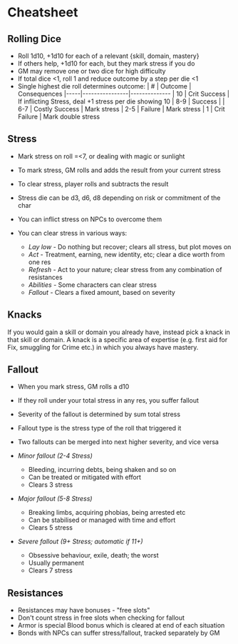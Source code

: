 # Cheatsheet
## Rolling Dice
- Roll 1d10, +1d10 for each of a relevant {skill, domain, mastery}
- If others help, +1d10 for each, but they mark stress if you do
- GM may remove one or two dice for high difficulty
- If total dice <1, roll 1 and reduce outcome by a step per die <1
- Single highest die roll determines outcome:
| #   | Outcome        | Consequences
|-----|----------------|--------------
| 10  | Crit Success   | If inflicting Stress, deal +1 stress per die showing 10
| 8-9 | Success        |
| 6-7 | Costly Success | Mark stress
| 2-5 | Failure        | Mark stress
| 1   | Crit Failure   | Mark double stress

## Stress
- Mark stress on roll =<7, or dealing with magic or sunlight
- To mark stress, GM rolls and adds the result from your current stress
- To clear stress, player rolls and subtracts the result
- Stress die can be d3, d6, d8 depending on risk or commitment of the char
- You can inflict stress on NPCs to overcome them

- You can clear stress in various ways:
    - *Lay low* - Do nothing but recover; clears all stress, but plot moves on
    - *Act* - Treatment, earning, new identity, etc; clear a dice worth from one res
    - *Refresh* - Act to your nature; clear stress from any combination of resistances
    - *Abilities* - Some characters can clear stress
    - *Fallout* - Clears a fixed amount, based on severity

## Knacks
If you would gain a skill or domain you already have, instead pick a knack in that skill or domain. A knack is a specific area of expertise (e.g. first aid for Fix, smuggling for Crime etc.) in which you always have mastery.

## Fallout
- When you mark stress, GM rolls a d10
- If they roll under your total stress in any res, you suffer fallout
- Severity of the fallout is determined by sum total stress
- Fallout type is the stress type of the roll that triggered it
- Two fallouts can be merged into next higher severity, and vice versa

- *Minor fallout (2-4 Stress)*
    - Bleeding, incurring debts, being shaken and so on
    - Can be treated or mitigated with effort
    - Clears 3 stress
- *Major fallout (5-8 Stress)*
    - Breaking limbs, acquiring phobias, being arrested etc
    - Can be stabilised or managed with time and effort
    - Clears 5 stress
- *Severe fallout (9+ Stress; automatic if 11+)* 
    - Obsessive behaviour, exile, death; the worst
    - Usually permanent
    - Clears 7 stress

## Resistances
- Resistances may have bonuses - "free slots"
- Don't count stress in free slots when checking for fallout
- Armor is special Blood bonus which is cleared at end of each situation
- Bonds with NPCs can suffer stress/fallout, tracked separately by GM
